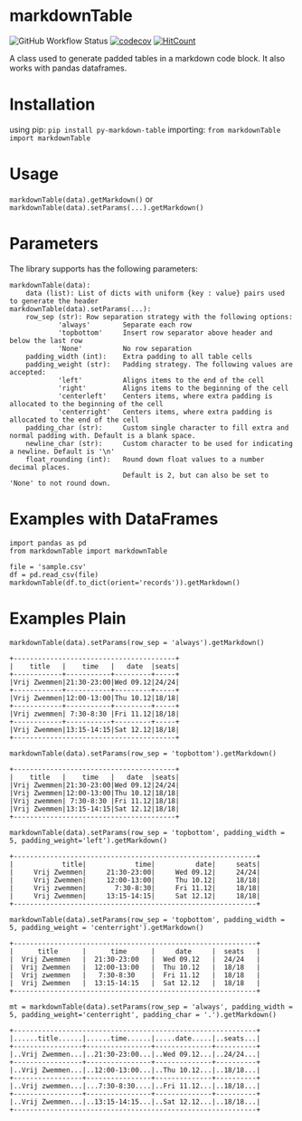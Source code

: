 # markdownTable
![GitHub Workflow Status](https://img.shields.io/github/workflow/status/hvalev/markdownTable/test'n'publish)
[![codecov](https://codecov.io/gh/hvalev/markdownTable/branch/main/graph/badge.svg?token=ZZ8WXO4H6P)](https://codecov.io/gh/hvalev/markdownTable)
[![HitCount](http://hits.dwyl.com/hvalev/markdownTable.svg)](http://hits.dwyl.com/hvalev/markdownTable)

A class used to generate padded tables in a markdown code block. It also works with pandas dataframes.

# Installation
using pip:
```pip install py-markdown-table```
importing:
```from markdownTable import markdownTable```

# Usage
```markdownTable(data).getMarkdown()```
or
```markdownTable(data).setParams(...).getMarkdown()```

# Parameters
The library supports has the following parameters:
```
markdownTable(data):
    data (list): List of dicts with uniform {key : value} pairs used to generate the header
markdownTable(data).setParams(...):
    row_sep (str): Row separation strategy with the following options:
            'always'        Separate each row
            'topbottom'     Insert row separator above header and below the last row
            'None'          No row separation
    padding_width (int):    Extra padding to all table cells
    padding_weight (str):   Padding strategy. The following values are accepted:
            'left'          Aligns items to the end of the cell
            'right'         Aligns items to the beginning of the cell
            'centerleft'    Centers items, where extra padding is allocated to the beginning of the cell
            'centerright'   Centers items, where extra padding is allocated to the end of the cell
    padding_char (str):     Custom single character to fill extra and normal padding with. Default is a blank space.
    newline_char (str):     Custom character to be used for indicating a newline. Default is '\n'
    float_rounding (int):   Round down float values to a number decimal places.
                            Default is 2, but can also be set to 'None' to not round down.
```

# Examples with DataFrames

```
import pandas as pd
from markdownTable import markdownTable

file = 'sample.csv'
df = pd.read_csv(file)
markdownTable(df.to_dict(orient='records')).getMarkdown()
```

# Examples Plain

```markdownTable(data).setParams(row_sep = 'always').getMarkdown()```
```
+----------------------------------------+
|    title   |    time   |   date  |seats|
+------------+-----------+---------+-----+
|Vrij Zwemmen|21:30-23:00|Wed 09.12|24/24|
+------------+-----------+---------+-----+
|Vrij Zwemmen|12:00-13:00|Thu 10.12|18/18|
+------------+-----------+---------+-----+
|Vrij zwemmen| 7:30-8:30 |Fri 11.12|18/18|
+------------+-----------+---------+-----+
|Vrij Zwemmen|13:15-14:15|Sat 12.12|18/18|
+----------------------------------------+
```

```markdownTable(data).setParams(row_sep = 'topbottom').getMarkdown()```
```
+----------------------------------------+
|    title   |    time   |   date  |seats|
|Vrij Zwemmen|21:30-23:00|Wed 09.12|24/24|
|Vrij Zwemmen|12:00-13:00|Thu 10.12|18/18|
|Vrij zwemmen| 7:30-8:30 |Fri 11.12|18/18|
|Vrij Zwemmen|13:15-14:15|Sat 12.12|18/18|
+----------------------------------------+
```

```markdownTable(data).setParams(row_sep = 'topbottom', padding_width = 5, padding_weight='left').getMarkdown()```
```
+------------------------------------------------------------+
|            title|            time|          date|     seats|
|     Vrij Zwemmen|     21:30-23:00|     Wed 09.12|     24/24|
|     Vrij Zwemmen|     12:00-13:00|     Thu 10.12|     18/18|
|     Vrij zwemmen|       7:30-8:30|     Fri 11.12|     18/18|
|     Vrij Zwemmen|     13:15-14:15|     Sat 12.12|     18/18|
+------------------------------------------------------------+
```

```markdownTable(data).setParams(row_sep = 'topbottom', padding_width = 5, padding_weight = 'centerright').getMarkdown()```
```
+------------------------------------------------------------+
|      title      |      time      |     date     |  seats   |
|  Vrij Zwemmen   |  21:30-23:00   |  Wed 09.12   |  24/24   |
|  Vrij Zwemmen   |  12:00-13:00   |  Thu 10.12   |  18/18   |
|  Vrij zwemmen   |   7:30-8:30    |  Fri 11.12   |  18/18   |
|  Vrij Zwemmen   |  13:15-14:15   |  Sat 12.12   |  18/18   |
+------------------------------------------------------------+
```

```mt = markdownTable(data).setParams(row_sep = 'always', padding_width = 5, padding_weight='centerright', padding_char = '.').getMarkdown()```
```
+------------------------------------------------------------+
|......title......|......time......|.....date.....|..seats...|
+-----------------+----------------+--------------+----------+
|..Vrij Zwemmen...|..21:30-23:00...|..Wed 09.12...|..24/24...|
+-----------------+----------------+--------------+----------+
|..Vrij Zwemmen...|..12:00-13:00...|..Thu 10.12...|..18/18...|
+-----------------+----------------+--------------+----------+
|..Vrij zwemmen...|...7:30-8:30....|..Fri 11.12...|..18/18...|
+-----------------+----------------+--------------+----------+
|..Vrij Zwemmen...|..13:15-14:15...|..Sat 12.12...|..18/18...|
+------------------------------------------------------------+
```

